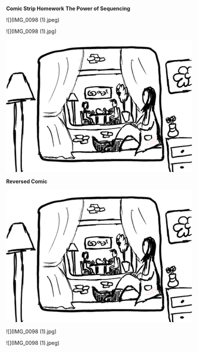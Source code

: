 **Comic Strip Homework**
**The Power of Sequencing**

![](IMG_0098 (1).jpeg)

![](IMG_0098 (1).jpg)

![](IMG_0097.jpg)




**Reversed Comic**

![](IMG_0097.jpg)

![](IMG_0098 (1).jpg)

![](IMG_0098 (1).jpeg)
